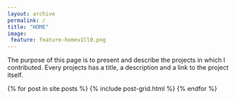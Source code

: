 ```yaml
---
layout: archive
permalink: /
title: "HOME"
image:
 feature: feature-homev1ll0.png
---
```


The purpose of this page is to present and describe the projects in which I contributed. Every projects has a title, a description and a link to the project itself.


<div class="tiles">
{% for post in site.posts %}
	{% include post-grid.html %}
{% endfor %}
</div><!-- /.tiles -->
